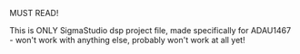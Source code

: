 MUST READ!

This is ONLY SigmaStudio dsp project file, made specifically for ADAU1467 - won't work with anything else, probably won't work at all yet!
